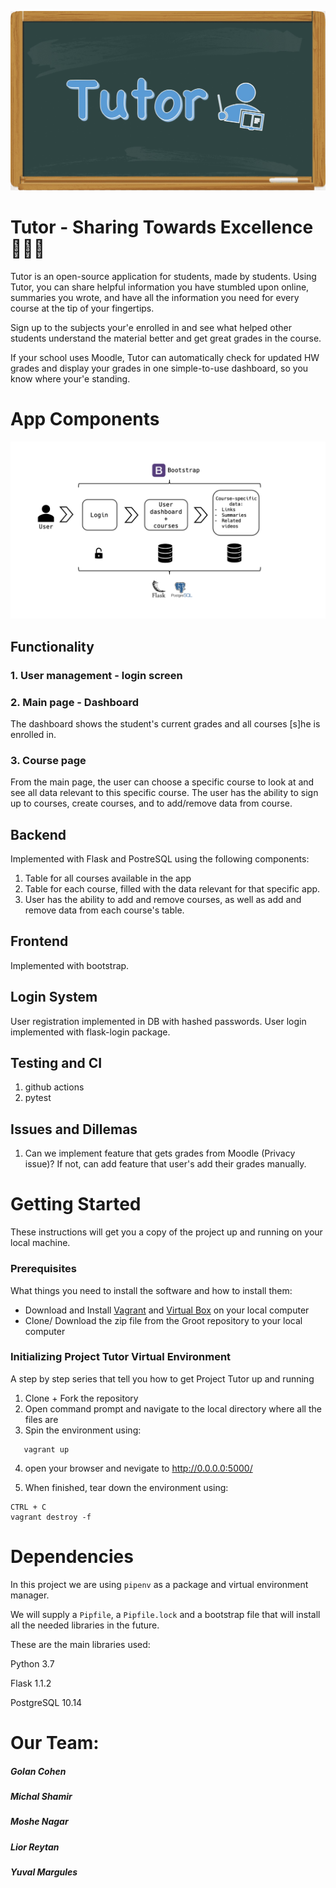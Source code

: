 <div align="center">

![](static/img/logo.jpeg)

</div>

# Tutor - Sharing Towards Excellence 👨🏻‍🏫

Tutor is an open-source application for students, made by students.
Using Tutor, you can share helpful information you have stumbled upon online, summaries you wrote, and have all the information you need for every course at the tip of your fingertips.

Sign up to the subjects your'e enrolled in and see what helped other students understand the material better and get great grades in the course. 

If your school uses Moodle, Tutor can automatically check for updated HW grades and display your grades in one simple-to-use dashboard, so you know where your'e standing.

# App Components

<div align="center">

![](static/img/diagram.png)

</div>

## Functionality

### 1. User management - login screen
### 2. Main page - Dashboard
The dashboard shows the student's current grades and all courses [s]he is enrolled in. 
### 3. Course page
From the main page, the user can choose a specific course to look at and see all data relevant to this specific course. 
The user has the ability to sign up to courses, create courses, and to add/remove data from course.

## Backend

Implemented with Flask and PostreSQL using the following components:

1. Table for all courses available in the app
2. Table for each course, filled with the data relevant for that specific app.
3. User has the ability to add and remove courses, as well as add and remove data from each course's table.

## Frontend

Implemented with bootstrap.

## Login System

User registration implemented in DB with hashed passwords. 
User login implemented with flask-login package.

## Testing and CI

1. github actions
2. pytest

## Issues and Dillemas

1. Can we implement feature that gets grades from Moodle (Privacy issue)? If not, can add feature that user's add their grades manually.

# Getting Started

These instructions will get you a copy of the project up and running on your local machine.

### Prerequisites

What things you need to install the software and how to install them:

- Download and Install [Vagrant](https://www.vagrantup.com/) and [Virtual Box](https://www.virtualbox.org/) on your local computer
- Clone/ Download the zip file from the Groot repository to your local computer

### Initializing Project Tutor Virtual Environment

A step by step series that tell you how to get Project Tutor up and running

1. Clone + Fork the repository
2. Open command prompt and navigate to the local directory where all the files are
3. Spin the environment using:

```
   vagrant up
```

4. open your browser and nevigate to http://0.0.0.0:5000/

5. When finished, tear down the environment using:

```
CTRL + C
vagrant destroy -f
```

# Dependencies

In this project we are using `pipenv` as a package and virtual environment manager. 

We will supply a `Pipfile`, a `Pipfile.lock` and a bootstrap file that will install all the needed libraries in the future.

These are the main libraries used:

Python 3.7

Flask 1.1.2 

PostgreSQL 10.14

# Our Team:

##### Golan Cohen
##### Michal Shamir
##### Moshe Nagar
##### Lior Reytan
##### Yuval Margules
